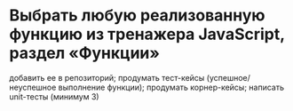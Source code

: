 # Выбрать любую реализованную функцию из тренажера JavaScript, раздел «Функции»

добавить ее в репозиторий;
продумать тест-кейсы (успешное/неуспешное выполнение функции);
продумать корнер-кейсы; 
написать unit-тесты (минимум 3)